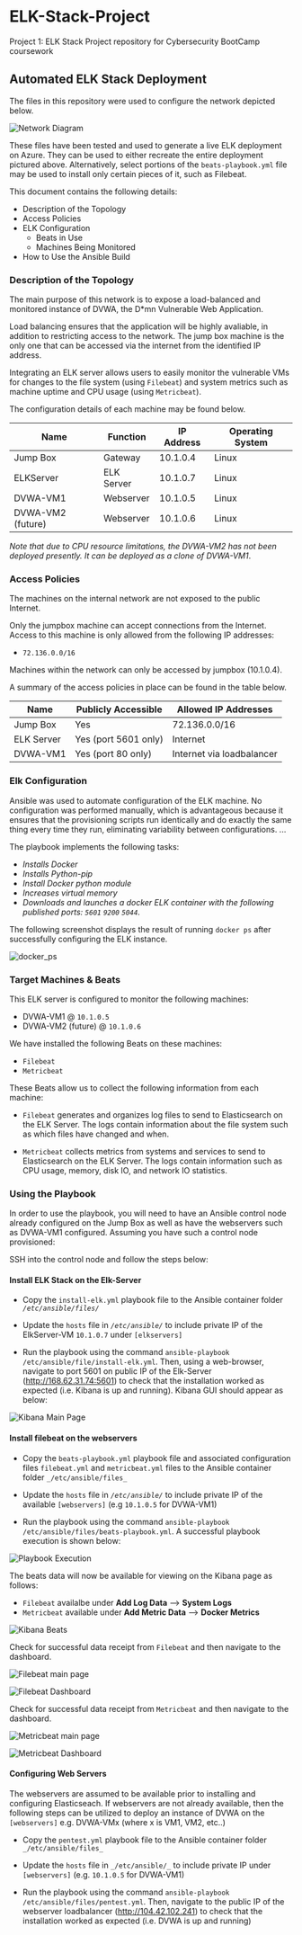 # ELK-Stack-Project
Project 1: ELK Stack Project repository for Cybersecurity BootCamp coursework
## Automated ELK Stack Deployment

The files in this repository were used to configure the network depicted below.

![Network Diagram](Images/network_diagram.png "Network Diagram")

These files have been tested and used to generate a live ELK deployment on Azure. They can be used to either recreate the entire deployment pictured above. Alternatively, select portions of the `beats-playbook.yml` file may be used to install only certain pieces of it, such as Filebeat.

This document contains the following details:
- Description of the Topology
- Access Policies
- ELK Configuration
  - Beats in Use
  - Machines Being Monitored
- How to Use the Ansible Build

### Description of the Topology

The main purpose of this network is to expose a load-balanced and monitored instance of DVWA, the D*mn Vulnerable Web Application.

Load balancing ensures that the application will be highly avaliable, in addition to restricting access to the network.  The jump box machine is the only one that can be accessed via the internet from the identified IP address.

Integrating an ELK server allows users to easily monitor the vulnerable VMs for changes to the file system (using `Filebeat`) and system metrics such as machine uptime and CPU usage (using `Metricbeat`).

The configuration details of each machine may be found below.

| Name     | Function | IP Address | Operating System |
|----------|----------|------------|------------------|
| Jump Box | Gateway  | 10.1.0.4   | Linux            |
| ELKServer| ELK Server | 10.1.0.7   | Linux            |
| DVWA-VM1 | Webserver  | 10.1.0.5 | Linux  |
| DVWA-VM2 (future)  |  Webserver        | 10.1.0.6  | Linux  |

*Note that due to CPU resource limitations, the DVWA-VM2 has not been deployed presently.  It can be deployed as a clone of DVWA-VM1*.

### Access Policies

The machines on the internal network are not exposed to the public Internet. 

Only the jumpbox machine can accept connections from the Internet. Access to this machine is only allowed from the following IP addresses:
- `72.136.0.0/16`

Machines within the network can only be accessed by jumpbox (10.1.0.4).

A summary of the access policies in place can be found in the table below.

| Name     | Publicly Accessible | Allowed IP Addresses |
|----------|---------------------|----------------------|
| Jump Box | Yes              | 72.136.0.0/16    |
| ELK Server   | Yes (port 5601 only)           | Internet                     |
|  DVWA-VM1    | Yes (port 80 only)     | Internet via loadbalancer |

### Elk Configuration

Ansible was used to automate configuration of the ELK machine. No configuration was performed manually, which is advantageous because it ensures that the provisioning scripts run identically and do exactly the same thing every time they run, eliminating variability between configurations. ...


The playbook implements the following tasks:
- _Installs Docker_
- _Installs Python-pip_
- _Install Docker python module_
- _Increases virtual memory_
- _Downloads and launches a docker ELK container with the following published ports: `5601` `9200` `5044`_.

The following screenshot displays the result of running `docker ps` after successfully configuring the ELK instance.

![docker_ps](Images/docker_ps.png "docker_ps")

### Target Machines & Beats
This ELK server is configured to monitor the following machines:
- DVWA-VM1 @ `10.1.0.5`
- DVWA-VM2 (future) @ `10.1.0.6`

We have installed the following Beats on these machines:
- `Filebeat`
- `Metricbeat`

These Beats allow us to collect the following information from each machine:
- `Filebeat` generates and organizes log files to send to Elasticsearch on the ELK Server. The logs contain information about the file system such as which files have changed and when.

- `Metricbeat` collects metrics from systems and services to send to Elasticsearch on the ELK Server. The logs contain information such as CPU usage, memory, disk IO, and network IO statistics.

### Using the Playbook
In order to use the playbook, you will need to have an Ansible control node already configured on the Jump Box as well as have the webservers such as DVWA-VM1 configured. Assuming you have such a control node provisioned:

SSH into the control node and follow the steps below:

#### Install ELK Stack on the Elk-Server
- Copy the `install-elk.yml` playbook file to the Ansible container folder _`/etc/ansible/files/`_

- Update the `hosts` file in _`/etc/ansible/`_ to include private IP of the ElkServer-VM `10.1.0.7` under `[elkservers]`

- Run the playbook using the command `ansible-playbook /etc/ansible/file/install-elk.yml`.  Then, using a web-browser, navigate to port 5601 on public IP of the Elk-Server (http://168.62.31.74:5601) to check that the installation worked as expected (i.e. Kibana is up and running). Kibana GUI should appear as below:

![Kibana Main Page](Images/kibana_main.png "Kibana Main Page")

#### Install filebeat on the webservers
- Copy the `beats-playbook.yml` playbook file and associated configuration files `filebeat.yml` and `metricbeat.yml` files to the Ansible container folder `_/etc/ansible/files_`

- Update the `hosts` file in _`/etc/ansible/`_ to include private IP of the available `[webservers]` (e.g `10.1.0.5` for DVWA-VM1)

- Run the playbook using the command `ansible-playbook /etc/ansible/files/beats-playbook.yml`. A successful playbook execution is shown below:

![Playbook Execution](Images/filebeat_playbook_run.png "Playbook Execution")

The beats data will now be available for viewing on the Kibana page as follows:
- `Filebeat` availalbe under **Add Log Data** --> **System Logs**
- `Metricbeat` available under **Add Metric Data** --> **Docker Metrics**

![Kibana Beats](Images/kibana_beats.png "Kibana Beats")

Check for successful data receipt from `Filebeat` and then navigate to the dashboard.

![Filebeat main page](Images/filebeat_main.png "Filebeat main page")

![Filebeat Dashboard](Images/filebeat_dashboard.png "Filebeat Dashboard")

Check for successful data receipt from `Metricbeat` and then navigate to the dashboard.

![Metricbeat main page](Images/metricbeat_main.png "Metricbeat main page")

![Metricbeat Dashboard](Images/metricbeat_dashboard.png "Metricbeat Dashboard")

#### Configuring Web Servers
The webservers are assumed to be available prior to installing and configuring Elasticseach.  If webservers are not already available, then the following steps can be utilized to deploy an instance of DVWA on the `[webservers]` e.g. DVWA-VMx (where x is VM1, VM2, etc..)

- Copy the `pentest.yml` playbook file to the Ansible container folder `_/etc/ansible/files_`

- Update the `hosts` file in `_/etc/ansible/_` to include private IP under `[webservers]` (e.g. `10.1.0.5` for DVWA-VM1)

- Run the playbook using the command `ansible-playbook /etc/ansible/files/pentest.yml`.  Then, navigate to the public IP of the webserver loadbalancer (http://104.42.102.241) to check that the installation worked as expected (i.e. DVWA is up and running)
